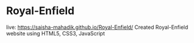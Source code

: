 # Royal-Enfield
live: https://saisha-mahadik.github.io/Royal-Enfield/
Created Royal-Enfield website using HTML5, CSS3, JavaScript
